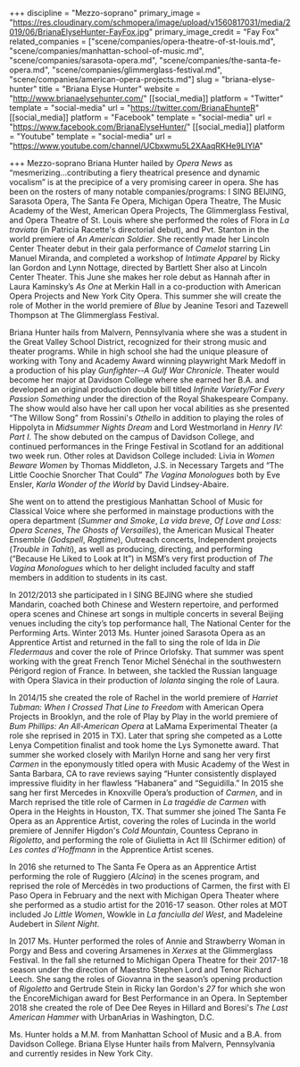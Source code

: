 +++
discipline = "Mezzo-soprano"
primary_image = "https://res.cloudinary.com/schmopera/image/upload/v1560817031/media/2019/06/BrianaElyseHunter-FayFox.jpg"
primary_image_credit = "Fay Fox"
related_companies = ["scene/companies/opera-theatre-of-st-louis.md", "scene/companies/manhattan-school-of-music.md", "scene/companies/sarasota-opera.md", "scene/companies/the-santa-fe-opera.md", "scene/companies/glimmerglass-festival.md", "scene/companies/american-opera-projects.md"]
slug = "briana-elyse-hunter"
title = "Briana Elyse Hunter"
website = "http://www.brianaelysehunter.com/"
[[social_media]]
platform = "Twitter"
template = "social-media"
url = "https://twitter.com/BrianaEhunteR"
[[social_media]]
platform = "Facebook"
template = "social-media"
url = "https://www.facebook.com/BrianaElyseHunter/"
[[social_media]]
platform = "Youtube"
template = "social-media"
url = "https://www.youtube.com/channel/UCbxwmu5L2XAaqRKHe9LIYlA"

+++
Mezzo-soprano Briana Hunter hailed by _Opera News_ as “mesmerizing…contributing a fiery theatrical presence and dynamic vocalism” is at the precipice of a very promising career in opera. She has been on the rosters of many notable companies/programs: I SING BEIJING, Sarasota Opera, The Santa Fe Opera, Michigan Opera Theatre, The Music Academy of the West, American Opera Projects, The Glimmerglass Festival, and Opera Theatre of St. Louis where she performed the roles of Flora in _La traviata_ (in Patricia Racette's directorial debut), and Pvt. Stanton in the world premiere of _An American Soldier_.  She recently made her Lincoln Center Theater debut in their gala performance of _Camelot_ starring Lin Manuel Miranda, and completed a workshop of _Intimate Apparel_ by Ricky Ian Gordon and Lynn Nottage, directed by Bartlett Sher also at Lincoln Center Theater.  This June she makes her role debut as Hannah after in Laura Kaminsky’s _As One_ at Merkin Hall in a co-production with American Opera Projects and New York City Opera.  This summer she will create the role of Mother in the world premiere of _Blue_ by Jeanine Tesori and Tazewell Thompson at The Glimmerglass Festival.

Briana Hunter hails from Malvern, Pennsylvania where she was a student in the Great Valley School District, recognized for their strong music and theater programs.  While in high school she had the unique pleasure of working with Tony and Academy Award winning playwright Mark Medoff in a production of his play _Gunfighter--A Gulf War Chronicle_.  Theater would become her major at Davidson College where she earned her B.A. and developed an original production double bill titled _Infinite Variety/For Every Passion Something_ under the direction of the Royal Shakespeare Company.  The show would also have her call upon her vocal abilities as she presented “The Willow Song” from Rossini's _Othello_ in addition to playing the roles of Hippolyta in _Midsummer Nights Dream_ and Lord Westmorland in _Henry IV: Part I_.  The show debuted on the campus of Davidson College, and continued performances in the Fringe Festival in Scotland for an additional two week run.  Other roles at Davidson College included: Livia in _Women Beware Women_ by Thomas Middleton, J.S. in Necessary Targets and “The Little Coochie Snorcher That Could” _The Vagina Monologues_ both by Eve Ensler, _Karla Wonder of the World_ by David Lindsey-Abaire.    

She went on to attend the prestigious Manhattan School of Music for Classical Voice where she performed in mainstage productions with the opera department (_Summer and Smoke_, _La vida breve_, _Of Love and Loss: Opera Scenes_, _The Ghosts of Versailles_), the American Musical Theater Ensemble (_Godspell_, _Ragtime_), Outreach concerts, Independent projects (_Trouble in Tahiti_), as well as producing, directing, and performing (“Because He Liked to Look at It”) in MSM’s very first production of _The Vagina Monologues_ which to her delight included faculty and staff members in addition to students in its cast.   

In 2012/2013 she participated in I SING BEJING where she studied Mandarin, coached both Chinese and Western repertoire, and performed opera scenes and Chinese art songs in multiple concerts in several Beijing venues including the city’s top performance hall, The National Center for the Performing Arts.  Winter 2013 Ms. Hunter joined Sarasota Opera as an Apprentice Artist and returned in the fall to sing the role of Ida in _Die Fledermaus_ and cover the role of Prince Orlofsky.  That summer was spent working with the great French Tenor Michel Sénéchal in the southwestern Périgord region of France.  In between, she tackled the Russian language with Opera Slavica in their production of _Iolanta_ singing the role of Laura. 

In 2014/15 she created the role of Rachel in the world premiere of _Harriet Tubman: When I Crossed That Line to Freedom_ with American Opera Projects in Brooklyn, and the role of Play by Play in the world premiere of _Bum Phillips: An All-American Opera_ at LaMama Experimental Theater (a role she reprised in 2015 in TX).  Later that spring she competed as a Lotte Lenya Competition finalist and took home the Lys Symonette award.  That summer she worked closely with Marilyn Horne and sang her very first _Carmen_ in the eponymously titled opera with Music Academy of the West in Santa Barbara, CA to rave reviews saying “Hunter consistently displayed impressive fluidity in her flawless “Habanera” and “Seguidilla.”  In 2015 she sang her first Mercedes in Knoxville Opera’s production of _Carmen_, and in March reprised the title role of Carmen in _La tragédie de Carmen_ with Opera in the Heights in Houston, TX.  That summer she joined The Santa Fe Opera as an Apprentice Artist, covering the roles of Lucinda in the world premiere of Jennifer Higdon's _Cold Mountain_, Countess Ceprano in _Rigoletto_, and performing the role of Giulietta in Act III (Schirmer edition) of _Les contes d'Hoffmann_ in the Apprentice Artist scenes.  

In 2016 she returned to The Santa Fe Opera as an Apprentice Artist performing the role of Ruggiero (_Alcina_) in the scenes program, and reprised the role of Mercédès in two productions of Carmen, the first with El Paso Opera in February and the next with Michigan Opera Theater where she performed as a studio artist for the 2016-17 season.  Other roles at MOT included Jo _Little Women_, Wowkle in _La fanciulla del West_, and Madeleine Audebert in _Silent Night_.

In 2017 Ms. Hunter performed the roles of Annie and Strawberry Woman in Porgy and Bess and covering Arsamenes in _Xerxes_ at the Glimmerglass Festival.  In the fall she returned to Michigan Opera Theatre for their 2017-18 season under the direction of Maestro Stephen Lord and Tenor Richard Leech.  She sang the roles of Giovanna in the season’s opening production of _Rigoletto_ and Gertrude Stein in Ricky Ian Gordon's _27_ for which she won the EncoreMichigan award for Best Performance in an Opera.  In September 2018 she created the role of Dee Dee Reyes in Hillard and Boresi's _The Last American Hammer_ with UrbanArias in Washington, D.C. 

Ms. Hunter holds a M.M. from Manhattan School of Music and a B.A. from Davidson College. Briana Elyse Hunter hails from Malvern, Pennsylvania and currently resides in New York City.